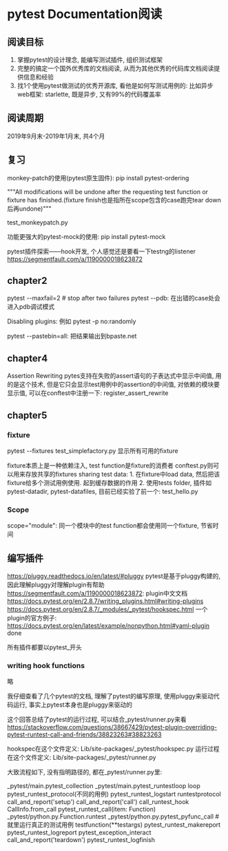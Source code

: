 # pytest Documentation阅读

## 阅读目标
1. 掌握pytest的设计理念, 能编写测试插件, 组织测试框架
2. 完整的搞定一个国外优秀库的文档阅读, 从而为其他优秀的代码库文档阅读提供信息和经验
3. 找1个使用pytest做测试的优秀开源库, 看他是如何写测试用例的: 比如异步web框架: starlette, 既是异步, 又有99%的代码覆盖率


## 阅读周期
2019年9月末-2019年1月末, 共4个月

## 复习
monkey-patch的使用(pytest原生固件):
pip install pytest-ordering

"""All modifications will be undone after the requesting
    test function or fixture has finished.(fixture finish也是指所在scope包含的case跑完tear down后再undone)"""
    
test_monkeypatch.py
  
  
功能更强大的pytest-mock的使用:
pip install pytest-mock


pytest插件探索——hook开发, 个人感觉还是要看一下testng的listener
https://segmentfault.com/a/1190000018623872

## chapter2 
pytest --maxfail=2 # stop after two failures
pytest --pdb:  在出错的case处会进入pdb调试模式

Disabling plugins: 例如
pytest -p no:randomly

pytest --pastebin=all: 把结果输出到bpaste.net


## chapter4
Assertion Rewriting
pytes支持在失败的assert语句的子表达式中显示中间值, 用的是这个技术,
但是它只会显示test用例中的assertion的中间值, 对依赖的模块要显示值, 可以在conftest中注册一下: register_assert_rewrite

## chapter5

### fixture
pytest --fixtures test_simplefactory.py 显示所有可用的fixture

fixture本质上是一种依赖注入, test function是fixture的消费者
conftest.py则可以用来存放共享的fixtures
sharing test data:
    1. 在fixture中load data, 然后把该fixture给多个测试用例使用. 起到缓存数据的作用
    2. 使用tests folder, 插件如pytest-datadir, pytest-datafiles, 目前已经实验了前一个: test_hello.py

### Scope
scope="module": 同一个模块中的test function都会使用同一个fixture, 节省时间

## 编写插件
https://pluggy.readthedocs.io/en/latest/#pluggy pytest是基于pluggy构建的, 因此理解pluggy对理解plugin有帮助
https://segmentfault.com/a/1190000018623872: plugin中文文档
https://docs.pytest.org/en/2.8.7/writing_plugins.html#writing-plugins
https://docs.pytest.org/en/2.8.7/_modules/_pytest/hookspec.html
一个plugin的官方例子: https://docs.pytest.org/en/latest/example/nonpython.html#yaml-plugin done


所有插件都要以pytest_开头


### writing hook functions
略

我仔细查看了几个pytest的文档, 理解了pytest的编写原理, 使用pluggy来驱动代码运行, 事实上pytest本身也是pluggy来驱动的

这个回答总结了pytest的运行过程, 可以结合_pytest/runner.py来看
https://stackoverflow.com/questions/38667429/pytest-plugin-overriding-pytest-runtest-call-and-friends/38823263#38823263

hookspec在这个文件定义: Lib/site-packages/_pytest/hookspec.py
运行过程在这个文件定义:  Lib/site-packages/_pytest/runner.py

大致流程如下, 没有指明路径的, 都在_pytest/runner.py里:

_pytest/main.pytest_collection
_pytest/main.pytest_runtestloop
    loop pytest_runtest_protocol(不同的用例)
        pytest_runtest_logstart
        runtestprotocol
            call_and_report('setup')
            call_and_report('call')
                call_runtest_hook
                    CallInfo.from_call
                        pytest_runtest_call(item: Function)
                            _pytest/python.py.Function.runtest
                                _pytest/python.py.pytest_pyfunc_call
                                    # 就里运行真正的测试用例
                                    testfunction(**testargs)
                pytest_runtest_makereport
                pytest_runtest_logreport
                pytest_exception_interact
            call_and_report('teardown')
        pytest_runtest_logfinish










